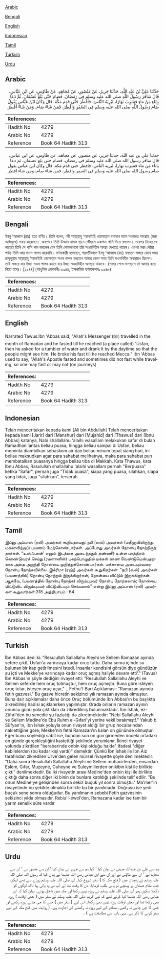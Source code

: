 [Arabic](#arabic)

[Bengali](#bengali)

[English](#english)

[Indonesian](#indonesian)

[Tamil](#tamil)

[Turkish](#turkish)

[Urdu](#urdu)

## Arabic


<div dir="rtl" lang="ar" style={{fontSize:'larger',backgroundColor:'#f8f9fa',padding:20}}>
حَدَّثَنَا عَلِيُّ بْنُ عَبْدِ اللَّهِ، حَدَّثَنَا جَرِيرٌ، عَنْ مَنْصُورٍ، عَنْ مُجَاهِدٍ، عَنْ طَاوُسٍ، عَنِ ابْنِ عَبَّاسٍ، قَالَ سَافَرَ رَسُولُ اللَّهِ صلى الله عليه وسلم فِي رَمَضَانَ، فَصَامَ حَتَّى بَلَغَ عُسْفَانَ، ثُمَّ دَعَا بِإِنَاءٍ مِنْ مَاءٍ فَشَرِبَ نَهَارًا، لِيُرِيَهُ النَّاسَ، فَأَفْطَرَ حَتَّى قَدِمَ مَكَّةَ‏.‏ قَالَ وَكَانَ ابْنُ عَبَّاسٍ يَقُولُ صَامَ رَسُولُ اللَّهِ صلى الله عليه وسلم فِي السَّفَرِ وَأَفْطَرَ، فَمَنْ شَاءَ صَامَ، وَمَنْ شَاءَ أَفْطَرَ‏.‏
</div>
<div style={{backgroundColor:'#f8f9fa',padding:20, marginBottom: 10}}><table> <thead> <tr> <th>References:</th> <th></th> </tr> </thead> <tbody><tr><td>Hadith No</td><td>4279</td></tr><tr><td>Arabic No</td><td>4279</td></tr><tr><td>Reference</td><td>Book 64 Hadith 313</td></tr></tbody></table></div>


<div dir="rtl" lang="ar" style={{fontSize:'larger',backgroundColor:'#f8f9fa',padding:20}}>
حدثنا علي بن عبد الله، حدثنا جرير، عن منصور، عن مجاهد، عن طاوس، عن ابن عباس، قال سافر رسول الله صلى الله عليه وسلم في رمضان، فصام حتى بلغ عسفان، ثم دعا باناء من ماء فشرب نهارا، ليريه الناس، فافطر حتى قدم مكة. قال وكان ابن عباس يقول صام رسول الله صلى الله عليه وسلم في السفر وافطر، فمن شاء صام، ومن شاء افطر
</div>
<div style={{backgroundColor:'#f8f9fa',padding:20, marginBottom: 10}}><table> <thead> <tr> <th>References:</th> <th></th> </tr> </thead> <tbody><tr><td>Hadith No</td><td>4279</td></tr><tr><td>Arabic No</td><td>4279</td></tr><tr><td>Reference</td><td>Book 64 Hadith 313</td></tr></tbody></table></div>

## Bengali


<div dir="ltr" lang="bn" style={{fontSize:'larger',backgroundColor:'#f8f9fa',padding:20}}>
ইবনু ‘আব্বাস (রাঃ) হতে বর্ণিত। তিনি বলেন, নবী সাল্লাল্লাহু ‘আলাইহি ওয়াসাল্লাম রমাযান মাসে সওমরত অবস্থায় (মক্কা অভিমুখে) সফর করেছেন। অবশেষে তিনি উস্ফান নামক স্থানে পৌঁছলে একপাত্র পানি দিতে বললেন। তারপর দিনের বেলাতেই তিনি সে পানি পান করলেন যেন তিনি লোকজনকে তাঁর সওমবিহীন অবস্থা দেখাতে পারেন। এরপর মক্কা পৌঁছা পর্যন্ত তিনি আর সওম পালন করেননি। বর্ণনাকারী বলেছেন, পরবর্তীকালে ইবনু ‘আব্বাস (রাঃ) বলতেন সফরে কোন সময় রাসূলুল্লাহ সাল্লাল্লাহু ‘আলাইহি ওয়াসাল্লাম সওম পালন করতেন আবার কোন সময় তিনি সওমবিহীন অবস্থায়ও ছিলেন। তাই সফরে যার ইচ্ছা সওম পালন করবে যার ইচ্ছা সওমবিহীন অবস্থায় থাকবে। (সফর শেষে বাসস্থানে তা আদায় করে নিতে হবে)। [১৯৪৪] (আধুনিক প্রকাশনীঃ ৩৯৪৪, ইসলামিক ফাউন্ডেশনঃ ৩৯৪৮)
</div>
<div style={{backgroundColor:'#f8f9fa',padding:20, marginBottom: 10}}><table> <thead> <tr> <th>References:</th> <th></th> </tr> </thead> <tbody><tr><td>Hadith No</td><td>4279</td></tr><tr><td>Arabic No</td><td>4279</td></tr><tr><td>Reference</td><td>Book 64 Hadith 313</td></tr></tbody></table></div>

## English


<div dir="ltr" lang="en" style={{fontSize:'larger',backgroundColor:'#f8f9fa',padding:20}}>
Narrated Tawus:Ibn 'Abbas said, "Allah's Messenger (ﷺ) travelled in the month of Ramadan and he fasted till he reached (a place called) 'Usfan, then he asked for a tumbler of water and drank it by the daytime so that the people might see him. He broke his fast till he reached Mecca." Ibn 'Abbas used to say, "Allah's Apostle fasted and sometimes did not fast while traveling, so one may fast or may not (on journeys)
</div>
<div style={{backgroundColor:'#f8f9fa',padding:20, marginBottom: 10}}><table> <thead> <tr> <th>References:</th> <th></th> </tr> </thead> <tbody><tr><td>Hadith No</td><td>4279</td></tr><tr><td>Arabic No</td><td>4279</td></tr><tr><td>Reference</td><td>Book 64 Hadith 313</td></tr></tbody></table></div>

## Indonesian


<div dir="ltr" lang="id" style={{fontSize:'larger',backgroundColor:'#f8f9fa',padding:20}}>
Telah menceritakan kepada kami [Ali bin Abdullah] Telah menceritakan kepada kami [Jarir] dari [Manshur] dari [Mujahid] dari [Thawus] dari [Ibnu Abbas] katanya, Nabi shallallahu 'alaihi wasallam melakukan safar di bulan Ramadhan lantas beliau puasa, hingga beliau sampai di Usfan, beliau meminta diambilkan sebaskom air dan beliau minum tepat siang hari, ini beliau maksudkan agar para sahabat melihatnya, maka para sahabat pun membatalkan puasanya hingga beliau tiba di Makkah. Kata Thawus, kata Ibnu Abbas, Rasulullah shallallahu 'alaihi wasallam pernah "Berpuasa" ketika "Safar", pernah juga "Tidak puasa", siapa yang puasa, silahkan, siapa yang tidak, juga "silahkan", terserah
</div>
<div style={{backgroundColor:'#f8f9fa',padding:20, marginBottom: 10}}><table> <thead> <tr> <th>References:</th> <th></th> </tr> </thead> <tbody><tr><td>Hadith No</td><td>4279</td></tr><tr><td>Arabic No</td><td>4279</td></tr><tr><td>Reference</td><td>Book 64 Hadith 313</td></tr></tbody></table></div>

## Tamil


<div dir="ltr" lang="ta" style={{fontSize:'larger',backgroundColor:'#f8f9fa',padding:20}}>
இப்னு அப்பாஸ் (ரலி) அவர்கள் கூறியதாவது: நபி (ஸல்) அவர்கள் (மதீனாவிலிருந்து மக்காவிற்குப்) பயணம் மேற்கொண்டார்கள். அப்போது அவர்கள் நோன்பு நோற்றிருந்தார்கள். “உஸ்ஃபான்' எனும் இடத்தை அடைந்ததும் தண்ணீர் உள்ள பாத்திரம் கொண்டுவரச் செய்து (ரமளானின்) பகற்பொழுதில் மக்கள் காண வேண்டுமென்பதற்காக அதை அருந்தி நோன்பை முறித்துக்கொண்டார்கள். மக்காவை அடையும்வரை நோன்பு நோற்கவில்லை. இக்ரிமா (ரஹ்) அவர்கள் கூறுகிறார்கள்: “நபி (ஸல்) அவர்கள் (பயணத்தில்) நோன்பு நோற்றும் இருக்கிறார்கள்; நோன்பை விட்டும் இருக்கிறார்கள். ஆகவே, (பயணத்தில் நோன்பு நோற்க) விரும்புபவர் நோன்பு நோற்கலாம்; நோன்பை விட்டுவிட விரும்புபவர் விட்டுவிடவும் செய்யலாம்” என்று இப்னு அப்பாஸ் (ரலி) அவர்கள் கூறுவார்கள்.318 அத்தியாயம் : 64
</div>
<div style={{backgroundColor:'#f8f9fa',padding:20, marginBottom: 10}}><table> <thead> <tr> <th>References:</th> <th></th> </tr> </thead> <tbody><tr><td>Hadith No</td><td>4279</td></tr><tr><td>Arabic No</td><td>4279</td></tr><tr><td>Reference</td><td>Book 64 Hadith 313</td></tr></tbody></table></div>

## Turkish


<div dir="ltr" lang="tr" style={{fontSize:'larger',backgroundColor:'#f8f9fa',padding:20}}>
İbn Abbas dedi ki: "Resulullah Sallallahu Aleyhi ve Sellem Ramazan ayında sefere çıktL Usfan'a varıncaya kadar oruç tuttu. Daha sonra içinde su bulunan bir kap getirilmesini istedi. İnsanlar kendisini görsün diye gündüzün su içti ve Mekke'ye varıncaya kadar oruç açmış haliyle devam etti'." (Tavus) İbn Abbas'ın şöyle dediğini rivayet etti: "Resulullah Sallallahu Aleyhi ve Sellem seferde hem oruç tutmuştur, hem oruç açmıştır. Buna göre isteyen oruç tutar, isteyen oruç açar," ,. Fethu'l-Bari Açıklaması: "Ramazan ayında fetih gazvesi." Bu gazve hicretin sekizinci yılı ramazan ayında olmuştur. Buna dair açıklamalar daha önce Oruç bölümünde İbn Abbas'ın bu başlıkta zikredilmiş hadisi açıklanırken yapılmıştır. Orada onların ramazan ayının onuncu günü yola çıktıkları da zikredilmiş bulunmaktadır. İbn İshak, ez-Zührl'den bu senedie şu fazlalığı da zikretmektedir: "Nebi Sallallahu Aleyhi ve Sellem Medine'de Ebu Ruhm el-Gıfari'yi yerine vekil bırakmışt!." Yakub b. Süfyan'ın, İbn İshak yoluyla onun rivayet aldığı bir grup hocalarından naklettiğine göre; Mekke'nin fethi Ramazan'ın kalan on gününde olmuştur. Eğer bunu söylediği sabit ise, bundan son on gün girmeden önceki ortadaki on günde gerçekleştiğini kastettiği şeklinde yorumlanır. İkinci rivayet yolunda zikrdilen "beraberinde onbin kişi olduğu halde" ifadesi "diğer kabilelerden (bu kadar kişi vardı)" demektir. Çünkü İbn İshak ile İbn Aiz tarafından zikredilen Urve'den gelen mürsel rivayette şöyle denilmektedir: "Daha sonra Resulullah Sallallahu Aleyhi ve Sellem muhacirlerden, ensardan Eslem, Gıfar, Muzeyne, Cuheyne ve Suleymlilerden onikibin kişi ile birlikte çıktı" denilmektedir. Bu iki rivayetin arası Medine'den onbin kişi ile birlikte çıktığı daha sonra diğer iki binin de bunlara katıldığı şeklinde telif edilir. "Bu onun Medine'ye gelişinden sonra sekiz buçuk yıl sonra olmuştu." Ma'mer'in rivayetinde bu şekilde olmakla birlikte bu bir yanılmadır. Doğrusu ise yedi buçuk sene sonra olduğudur. Bu yanılmanın sebebi Fetih gazvesinin sekizinci yılda olmasıdır. Rebiu'l-ewel'den, Ramazana kadar ise tam bir yarım senelik süre vardır
</div>
<div style={{backgroundColor:'#f8f9fa',padding:20, marginBottom: 10}}><table> <thead> <tr> <th>References:</th> <th></th> </tr> </thead> <tbody><tr><td>Hadith No</td><td>4279</td></tr><tr><td>Arabic No</td><td>4279</td></tr><tr><td>Reference</td><td>Book 64 Hadith 313</td></tr></tbody></table></div>

## Urdu


<div dir="rtl" lang="ur" style={{fontSize:'larger',backgroundColor:'#f8f9fa',padding:20}}>
ہم سے علی بن عبداللہ مدینی نے بیان کیا ‘ کہا ہم سے جریر نے بیان کیا ‘ ان سے منصور نے ‘ ان سے مجاہد نے ‘ ان سے طاؤس نے اور ان سے ابن عباس رضی اللہ عنہما نے بیان کیا کہ رسول اللہ صلی اللہ علیہ وسلم نے رمضان میں ( فتح مکہ کا ) سفر شروع کیا۔ آپ صلی اللہ علیہ وسلم روزے سے تھے لیکن جب مقام عسفان پر پہنچے تو پانی طلب فرمایا۔ دن کا وقت تھا اور آپ نے وہ پانی پیا تاکہ لوگوں کو دکھلا سکیں پھر آپ صلی اللہ علیہ وسلم نے روزہ نہیں رکھا اور مکہ میں داخل ہوئے۔ بیان کیا کہ ابن عباس رضی اللہ عنہما کہا کرتے تھے کہ نبی کریم صلی اللہ علیہ وسلم نے سفر میں ( بعض اوقات ) روزہ بھی رکھا تھا اور بعض اوقات روزہ نہیں بھی رکھا۔ اس لیے ( سفر میں ) جس کا جی چاہے روزہ رکھے اور جس کا جی چاہے نہ رکھے۔ مسافر کے لیے روزہ نہ رکھنے کی اجازت ہے۔ ( روایت میں فتح مکہ کے لیے سفر کرنے کا ذکر ہے۔ یہی باب سے مطابقت ہے ) ۔
</div>
<div style={{backgroundColor:'#f8f9fa',padding:20, marginBottom: 10}}><table> <thead> <tr> <th>References:</th> <th></th> </tr> </thead> <tbody><tr><td>Hadith No</td><td>4279</td></tr><tr><td>Arabic No</td><td>4279</td></tr><tr><td>Reference</td><td>Book 64 Hadith 313</td></tr></tbody></table></div>